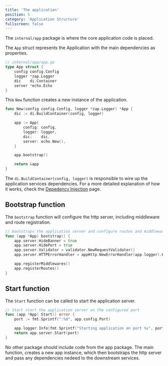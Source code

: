 ```yaml
---
title: 'The application'
position: 5
category: 'Application Structure'
fullscreen: false
---
```


The `internal/app` package is where the core application code is placed.

The `App` struct represents the Application with the main dependencies as properties.

```go
// internal/app/app.go
type App struct {
	config config.Config
	logger *zap.Logger
	dic    di.Container
	server *echo.Echo
}
```

This `Ǹew` function creates a new instance of the application.

```go
func New(config config.Config, logger *zap.Logger) *App {
	dic := di.BuildContainer(config, logger)

	app := App{
		config: config,
		logger: logger,
		dic:    dic,
		server: echo.New(),
	}

	app.bootstrap()

	return &app
}
```

The `di.BuildContainer(config, logger)` is responsible to wire up the application services dependencies. For a more detailed explanation of how it works, check the [Depedency Injection](/structure/di) page.


## Bootstrap function

The `bootstrap` function will configure the http server, including middleware and route registration.

```go
// bootstraps the application server and configure routes and middlewares
func (app *App) bootstrap() {
	app.server.HideBanner = true
	app.server.HidePort = true
	app.server.Validator = validator.NewRequestValidator()
	app.server.HTTPErrorHandler = appHttp.NewErrorHandler(app.logger).Handle

	app.registerMiddlewares()
	app.registerRoutes()
}
```

## Start function

The `Start` function can be called to start the application server.

```go
// Start start the application server on the configured port
func (app *App) Start() error {
	port := fmt.Sprintf(":%d", app.config.Port)

	app.logger.Info(fmt.Sprintf("Starting application on port %s", port))
	return app.server.Start(port)
}
```


<alert>
No other package should include code from the app package.
The main function, creates a new app instance, which then bootstraps the http server and pass any dependencies nedeed to the downstream services.
</alert>
